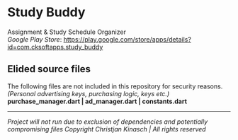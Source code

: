 
# Study Buddy    
 Assignment & Study Schedule Organizer  
 *Google Play Store*:
 https://play.google.com/store/apps/details?id=com.cksoftapps.study_buddy
  
## Elided source files  
The following files are not included in this repository for security reasons.   
*(Personal advertising keys, purchasing logic, keys etc.)*  
**purchase_manager.dart  | ad_manager.dart  | constants.dart**  
  
***  
*Project will not run due to exclusion of dependencies and potentially compromising files* 
*Copyright Christjan Kinasch | All rights reserved*
